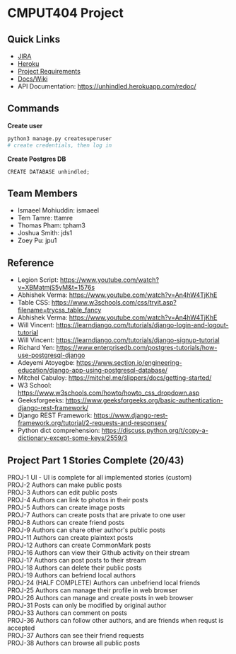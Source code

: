 # CMPUT404 Project


## Quick Links
* [JIRA](https://cmput404.atlassian.net/jira/software/projects/PROJ/boards/1)
* [Heroku](https://dashboard.heroku.com/apps/unhindled)
* [Project Requirements](https://github.com/abramhindle/CMPUT404-project-socialdistribution/blob/master/project.org)
* [Docs/Wiki](https://github.com/ttamre/CMPUT404Project/wiki) 
* API Documentation: https://unhindled.herokuapp.com/redoc/
## Commands
**Create user**
```bash
python3 manage.py createsuperuser
# create credentials, then log in
```
**Create Postgres DB**
```
CREATE DATABASE unhindled;
```


## Team Members
* Ismaeel Mohiuddin: ismaeel
* Tem Tamre: ttamre
* Thomas Pham: tpham3
* Joshua Smith: jds1
* Zoey Pu: jpu1


## Reference
* Legion Script: https://www.youtube.com/watch?v=XBMatmjS5yM&t=1576s
* Abhishek Verma: https://www.youtube.com/watch?v=An4hW4TjKhE
* Table CSS: https://www.w3schools.com/css/tryit.asp?filename=trycss_table_fancy
* Abhishek Verma: https://www.youtube.com/watch?v=An4hW4TjKhE
* Will Vincent: https://learndjango.com/tutorials/django-login-and-logout-tutorial
* Will Vincent: https://learndjango.com/tutorials/django-signup-tutorial
* Richard Yen: https://www.enterprisedb.com/postgres-tutorials/how-use-postgresql-django
* Adeyemi Atoyegbe: https://www.section.io/engineering-education/django-app-using-postgresql-database/
* Mitchel Cabuloy: https://mitchel.me/slippers/docs/getting-started/
* W3 School: https://www.w3schools.com/howto/howto_css_dropdown.asp
* Geeksforgeeks: https://www.geeksforgeeks.org/basic-authentication-django-rest-framework/
* Django REST Framework: https://www.django-rest-framework.org/tutorial/2-requests-and-responses/
* Python dict comprehension: https://discuss.python.org/t/copy-a-dictionary-except-some-keys/2559/3

## Project Part 1 Stories Complete (20/43) 
PROJ-1 UI - UI is complete for all implemented stories (custom)\
PROJ-2 Authors can make public posts\
PROJ-3 Authors can edit public posts\
PROJ-4 Authors can link to photos in their posts\
PROJ-5 Authors can create image posts\
PROJ-7 Authors can create posts that are private to one user\
PROJ-8 Authors can create friend posts\
PROJ-9 Authors can share other author's public posts\
PROJ-11 Authors can create plaintext posts\
PROJ-12 Authors can create CommonMark posts\
PROJ-16 Authors can view their Github activity on their stream\
PROJ-17 Authors can post posts to their stream\
PROJ-18 Authors can delete their public posts\
PROJ-19 Authors can befriend local authors\
PROJ-24 (HALF COMPLETE) Authors can unbefriend local friends\
PROJ-25 Authors can manage their profile in web browser\
PROJ-26 Authors can manage and create posts in web browser\
PROJ-31 Posts can only be modified by original author\
PROJ-33 Authors can comment on posts\
PROJ-36 Authors can follow other authors, and are friends when requst is accepted\
PROJ-37 Authors can see their friend requests\
PROJ-38 Authors can browse all public posts

